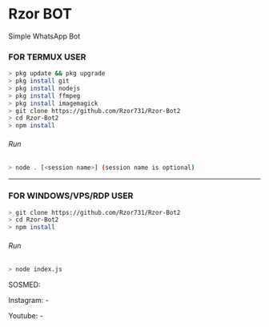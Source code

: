 # Rzor BOT
Simple WhatsApp Bot

### FOR TERMUX USER
```bash
> pkg update && pkg upgrade
> pkg install git
> pkg install nodejs
> pkg install ffmpeg
> pkg install imagemagick
> git clone https://github.com/Rzor731/Rzor-Bot2
> cd Rzor-Bot2
> npm install
```
###### Run
```bash
> node . [<session name>] (session name is optional)
```

---------

### FOR WINDOWS/VPS/RDP USER
```bash
> git clone https://github.com/Rzor731/Rzor-Bot2
> cd Rzor-Bot2
> npm install
```
###### Run
```bash
> node index.js
```
 SOSMED:
 
 Instagram: -
 
 Youtube: -
